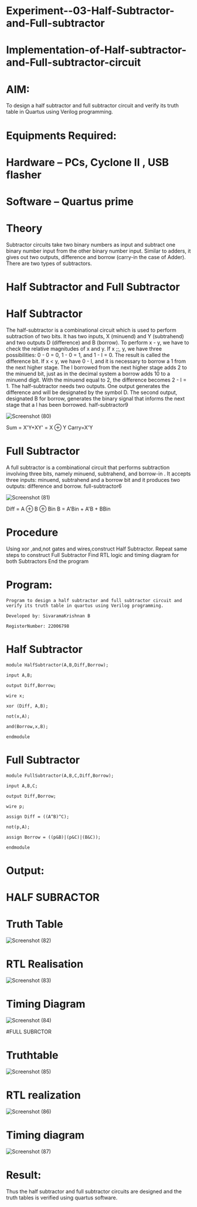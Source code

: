 # Experiment--03-Half-Subtractor-and-Full-subtractor
# Implementation-of-Half-subtractor-and-Full-subtractor-circuit

# AIM:
To design a half subtractor and full subtractor circuit and verify its truth table in Quartus using Verilog programming.

# Equipments Required:

# Hardware – PCs, Cyclone II , USB flasher

# Software – Quartus prime

# Theory

Subtractor circuits take two binary numbers as input and subtract one binary number input from the other binary number input. Similar to adders, it gives out two outputs, difference and borrow (carry-in the case of Adder). There are two types of subtractors.

# Half Subtractor and Full Subtractor

# Half Subtractor

The half-subtractor is a combinational circuit which is used to perform subtraction of two bits. It has two inputs, X (minuend) and Y (subtrahend) and two outputs D (difference) and B (borrow). To perform x - y, we have to check the relative magnitudes of x and y. If x ;;, y, we have three possibilities: 0 - 0 = 0, 1 - 0 = 1, and 1 - I = 0. The result is called the difference bit. If x < y, we have 0 - I, and it is necessary to borrow a 1 from the next higher stage. The I borrowed from the next higher stage adds 2 to the minuend bit, just as in the decimal system a borrow adds 10 to a minuend digit. With the minuend equal to 2, the difference becomes 2 - I = 1. The half-subtractor needs two outputs. One output generates the difference and will be designated by the symbol D. The second output, designated B for borrow, generates the binary signal that informs the next stage that a I has been borrowed. half-subtractor9

![Screenshot (80)](https://user-images.githubusercontent.com/119476322/215166321-488a5189-a724-44ce-b994-f161772cc6f1.png)

Sum = X'Y+XY' = X ⊕ Y Carry=X'Y

# Full Subtractor

A full subtractor is a combinational circuit that performs subtraction involving three bits, namely minuend, subtrahend, and borrow-in . It accepts three inputs: minuend, subtrahend and a borrow bit and it produces two outputs: difference and borrow. full-subtractor6

![Screenshot (81)](https://user-images.githubusercontent.com/119476322/215166392-64a0c0a5-b661-4499-bbf9-001958ca4e54.png)

Diff = A ⊕ B ⊕ Bin B = A'Bin + A'B + BBin

# Procedure
 Using xor ,and,not gates and wires,construct Half Subtractor.
 Repeat same steps to construct Full Subtractor
 Find RTL logic and timing diagram for both Subtractors
 End the program

# Program:
```
Program to design a half subtractor and full subtractor circuit and verify its truth table in quartus using Verilog programming.

Developed by: SivaramaKrishnan B 

RegisterNumber: 22006798

```

# Half Subtractor

```
module HalfSubtractor(A,B,Diff,Borrow);

input A,B;

output Diff,Borrow;

wire x;

xor (Diff, A,B);

not(x,A);

and(Borrow,x,B);

endmodule
```

# Full Subtractor

```
module FullSubtractor(A,B,C,Diff,Borrow);

input A,B,C;

output Diff,Borrow;

wire p;

assign Diff = ((A^B)^C);

not(p,A);

assign Borrow = ((p&B)|(p&C)|(B&C));

endmodule
```

# Output:

# HALF SUBRACTOR

# Truth Table
![Screenshot (82)](https://user-images.githubusercontent.com/119476322/215167353-15b8e628-0a88-4f24-9c6a-952f9df5f60a.png)

# RTL Realisation 
![Screenshot (83)](https://user-images.githubusercontent.com/119476322/215167388-663aba86-5023-4ecf-8879-2dcdbca986c6.png)

# Timing Diagram 
![Screenshot (84)](https://user-images.githubusercontent.com/119476322/215167437-a829d1ce-9384-4929-b541-d1e3d649c0e3.png)

#FULL SUBRCTOR 

# Truthtable
![Screenshot (85)](https://user-images.githubusercontent.com/119476322/215167507-73f39a9f-bf17-406a-9d70-77f1469795cb.png)

# RTL realization
![Screenshot (86)](https://user-images.githubusercontent.com/119476322/215167550-7b88e24d-43eb-4ba0-aeb6-9b9c27e93ad4.png)

# Timing diagram
![Screenshot (87)](https://user-images.githubusercontent.com/119476322/215167572-1b8f5877-83d6-4b38-9706-392de403d57d.png)

# Result:
Thus the half subtractor and full subtractor circuits are designed and the truth tables is verified using quartus software.
